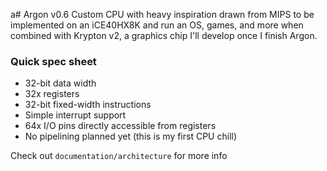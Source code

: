 a# Argon v0.6
Custom CPU with heavy inspiration drawn from MIPS to be implemented on an iCE40HX8K and run an OS, games, and more when combined with Krypton v2, a graphics chip I'll develop once I finish Argon.

### Quick spec sheet
- 32-bit data width
- 32x registers
- 32-bit fixed-width instructions
- Simple interrupt support
- 64x I/O pins directly accessible from registers
- No pipelining planned yet (this is my first CPU chill)

Check out `documentation/architecture` for more info